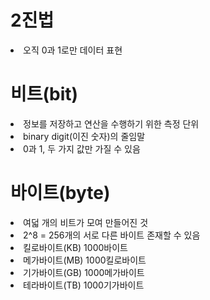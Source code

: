 <h1>2진법</h1> 
<li>오직 0과 1로만 데이터 표현

<h1>비트(bit)</h1>
<li>정보를 저장하고 연산을 수행하기 위한 측정 단위</li>
<li>binary digit(이진 숫자)의 줄임말</li>
<li>0과 1, 두 가지 값만 가질 수 있음</li>

<h1>바이트(byte)</h1>
<li>여덟 개의 비트가 모여 만들어진 것</li>
<li>2^8 = 256개의 서로 다른 바이트 존재할 수 있음</li>

<li>킬로바이트(KB) 1000바이트</li>
<li>메가바이트(MB) 1000킬로바이트</li>
<li>기가바이트(GB) 1000메가바이트</li>
<li>테라바이트(TB) 1000기가바이트</li>
